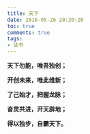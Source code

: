 ```yaml
---
title: 天下
date: 2016-05-26 20:20:20
toc: true
comments: true
tags:
- 读书
---
```


**天下勿能，唯吾独创；**

**开创未来，唯此维新；**

**了己始才，把握龙脉；**

**奋灵共进，开天辟地；**

**得以独步，自霸天下。**

